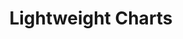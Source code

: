 ---
title: 'Lightweight Charts'
description: 'An entire of library of unparalleled usability, at just 45 KB.'
link: 'https://www.tradingview.com/lightweight-charts/'
imageURL: 'https://res.cloudinary.com/dc6mrv5cb/image/upload/v1718792907/personal-resources/ui-stuff/www.tradingview.com_lightweight-charts__nfv7xf_vvdogy.webp'
---